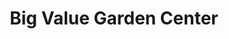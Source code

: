 ---
title: "Big Value Garden Center"
url: /daytona-beach/big-value-garden-center/
shop: Garten-Center
---